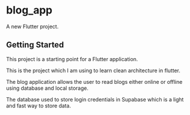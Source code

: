 # blog_app

A new Flutter project.

## Getting Started

This project is a starting point for a Flutter application.

This is the project which I am using to learn clean architecture in flutter.

The blog application allows the user to read blogs either online or offline using database and local storage.

The database used to store login credentials in Supabase which is a light and fast way to store data.
